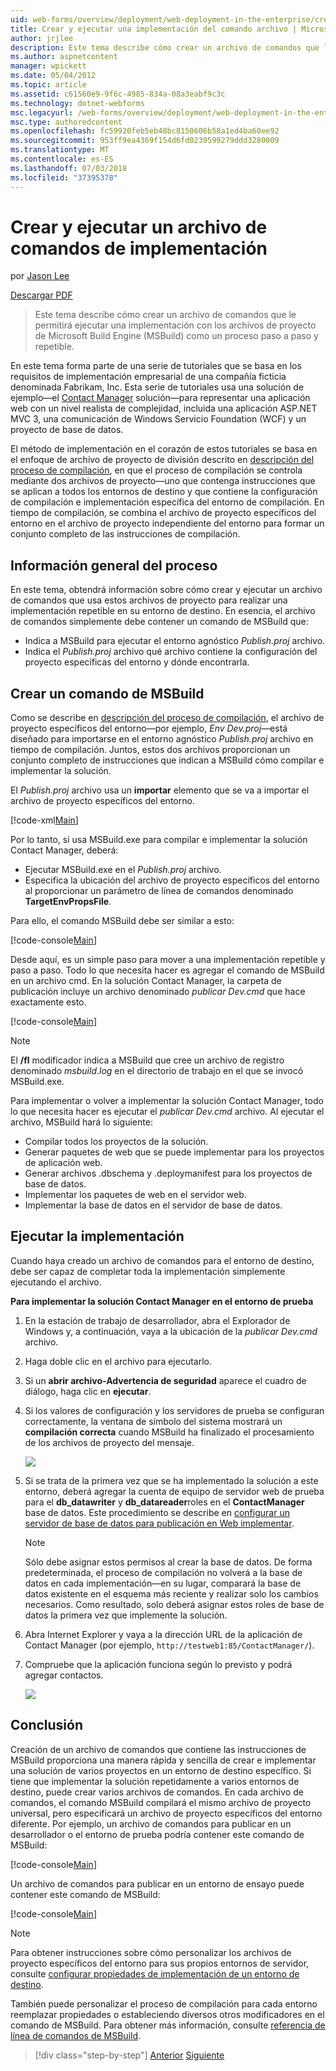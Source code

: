 ```yaml
---
uid: web-forms/overview/deployment/web-deployment-in-the-enterprise/creating-and-running-a-deployment-command-file
title: Crear y ejecutar una implementación del comando archivo | Microsoft Docs
author: jrjlee
description: Este tema describe cómo crear un archivo de comandos que le permitirá ejecutar una implementación con los archivos de proyecto de Microsoft Build Engine (MSBuild) como un solo paso, re...
ms.author: aspnetcontent
manager: wpickett
ms.date: 05/04/2012
ms.topic: article
ms.assetid: c61560e9-9f6c-4985-834a-08a3eabf9c3c
ms.technology: dotnet-webforms
msc.legacyurl: /web-forms/overview/deployment/web-deployment-in-the-enterprise/creating-and-running-a-deployment-command-file
msc.type: authoredcontent
ms.openlocfilehash: fc59920feb5eb48bc8150606b58a1ed4ba60ee92
ms.sourcegitcommit: 953ff9ea4369f154d6fd0239599279ddd3280009
ms.translationtype: MT
ms.contentlocale: es-ES
ms.lasthandoff: 07/03/2018
ms.locfileid: "37395378"
---
```

<a name="creating-and-running-a-deployment-command-file"></a>Crear y ejecutar un archivo de comandos de implementación
====================
por [Jason Lee](https://github.com/jrjlee)

[Descargar PDF](https://msdnshared.blob.core.windows.net/media/MSDNBlogsFS/prod.evol.blogs.msdn.com/CommunityServer.Blogs.Components.WeblogFiles/00/00/00/63/56/8130.DeployingWebAppsInEnterpriseScenarios.pdf)

> Este tema describe cómo crear un archivo de comandos que le permitirá ejecutar una implementación con los archivos de proyecto de Microsoft Build Engine (MSBuild) como un proceso paso a paso y repetible.


En este tema forma parte de una serie de tutoriales que se basa en los requisitos de implementación empresarial de una compañía ficticia denominada Fabrikam, Inc. Esta serie de tutoriales usa una solución de ejemplo&#x2014;el [Contact Manager](the-contact-manager-solution.md) solución&#x2014;para representar una aplicación web con un nivel realista de complejidad, incluida una aplicación ASP.NET MVC 3, una comunicación de Windows Servicio Foundation (WCF) y un proyecto de base de datos.

El método de implementación en el corazón de estos tutoriales se basa en el enfoque de archivo de proyecto de división descrito en [descripción del proceso de compilación](understanding-the-build-process.md), en que el proceso de compilación se controla mediante dos archivos de proyecto&#x2014;uno que contenga instrucciones que se aplican a todos los entornos de destino y que contiene la configuración de compilación e implementación específica del entorno de compilación. En tiempo de compilación, se combina el archivo de proyecto específicos del entorno en el archivo de proyecto independiente del entorno para formar un conjunto completo de las instrucciones de compilación.

## <a name="process-overview"></a>Información general del proceso

En este tema, obtendrá información sobre cómo crear y ejecutar un archivo de comandos que usa estos archivos de proyecto para realizar una implementación repetible en su entorno de destino. En esencia, el archivo de comandos simplemente debe contener un comando de MSBuild que:

- Indica a MSBuild para ejecutar el entorno agnóstico *Publish.proj* archivo.
- Indica el *Publish.proj* archivo qué archivo contiene la configuración del proyecto específicas del entorno y dónde encontrarla.

## <a name="create-an-msbuild-command"></a>Crear un comando de MSBuild

Como se describe en [descripción del proceso de compilación](understanding-the-build-process.md), el archivo de proyecto específicos del entorno&#x2014;por ejemplo, *Env Dev.proj*&#x2014;está diseñado para importarse en el entorno agnóstico *Publish.proj* archivo en tiempo de compilación. Juntos, estos dos archivos proporcionan un conjunto completo de instrucciones que indican a MSBuild cómo compilar e implementar la solución.

El *Publish.proj* archivo usa un **importar** elemento que se va a importar el archivo de proyecto específicos del entorno.


[!code-xml[Main](creating-and-running-a-deployment-command-file/samples/sample1.xml)]


Por lo tanto, si usa MSBuild.exe para compilar e implementar la solución Contact Manager, deberá:

- Ejecutar MSBuild.exe en el *Publish.proj* archivo.
- Especifica la ubicación del archivo de proyecto específicos del entorno al proporcionar un parámetro de línea de comandos denominado **TargetEnvPropsFile**.

Para ello, el comando MSBuild debe ser similar a esto:


[!code-console[Main](creating-and-running-a-deployment-command-file/samples/sample2.cmd)]


Desde aquí, es un simple paso para mover a una implementación repetible y paso a paso. Todo lo que necesita hacer es agregar el comando de MSBuild en un archivo cmd. En la solución Contact Manager, la carpeta de publicación incluye un archivo denominado *publicar Dev.cmd* que hace exactamente esto.


[!code-console[Main](creating-and-running-a-deployment-command-file/samples/sample3.cmd)]


> [!NOTE]
> El **/fl** modificador indica a MSBuild que cree un archivo de registro denominado *msbuild.log* en el directorio de trabajo en el que se invocó MSBuild.exe.


Para implementar o volver a implementar la solución Contact Manager, todo lo que necesita hacer es ejecutar el *publicar Dev.cmd* archivo. Al ejecutar el archivo, MSBuild hará lo siguiente:

- Compilar todos los proyectos de la solución.
- Generar paquetes de web que se puede implementar para los proyectos de aplicación web.
- Generar archivos .dbschema y .deploymanifest para los proyectos de base de datos.
- Implementar los paquetes de web en el servidor web.
- Implementar la base de datos en el servidor de base de datos.

## <a name="run-the-deployment"></a>Ejecutar la implementación

Cuando haya creado un archivo de comandos para el entorno de destino, debe ser capaz de completar toda la implementación simplemente ejecutando el archivo.

**Para implementar la solución Contact Manager en el entorno de prueba**

1. En la estación de trabajo de desarrollador, abra el Explorador de Windows y, a continuación, vaya a la ubicación de la *publicar Dev.cmd* archivo.
2. Haga doble clic en el archivo para ejecutarlo.
3. Si un **abrir archivo-Advertencia de seguridad** aparece el cuadro de diálogo, haga clic en **ejecutar**.
4. Si los valores de configuración y los servidores de prueba se configuran correctamente, la ventana de símbolo del sistema mostrará un **compilación correcta** cuando MSBuild ha finalizado el procesamiento de los archivos de proyecto del mensaje.

    ![](creating-and-running-a-deployment-command-file/_static/image1.png)
5. Si se trata de la primera vez que se ha implementado la solución a este entorno, deberá agregar la cuenta de equipo de servidor web de prueba para el **db\_datawriter** y **db\_datareader**roles en el **ContactManager** base de datos. Este procedimiento se describe en [configurar un servidor de base de datos para publicación en Web implementar](../configuring-server-environments-for-web-deployment/configuring-a-database-server-for-web-deploy-publishing.md).

    > [!NOTE]
    > Sólo debe asignar estos permisos al crear la base de datos. De forma predeterminada, el proceso de compilación no volverá a la base de datos en cada implementación&#x2014;en su lugar, comparará la base de datos existente en el esquema más reciente y realizar solo los cambios necesarios. Como resultado, solo deberá asignar estos roles de base de datos la primera vez que implemente la solución.
6. Abra Internet Explorer y vaya a la dirección URL de la aplicación de Contact Manager (por ejemplo, `http://testweb1:85/ContactManager/`).
7. Compruebe que la aplicación funciona según lo previsto y podrá agregar contactos.

    ![](creating-and-running-a-deployment-command-file/_static/image2.png)

## <a name="conclusion"></a>Conclusión

Creación de un archivo de comandos que contiene las instrucciones de MSBuild proporciona una manera rápida y sencilla de crear e implementar una solución de varios proyectos en un entorno de destino específico. Si tiene que implementar la solución repetidamente a varios entornos de destino, puede crear varios archivos de comandos. En cada archivo de comandos, el comando MSBuild compilará el mismo archivo de proyecto universal, pero especificará un archivo de proyecto específicos del entorno diferente. Por ejemplo, un archivo de comandos para publicar en un desarrollador o el entorno de prueba podría contener este comando de MSBuild:


[!code-console[Main](creating-and-running-a-deployment-command-file/samples/sample4.cmd)]


Un archivo de comandos para publicar en un entorno de ensayo puede contener este comando de MSBuild:


[!code-console[Main](creating-and-running-a-deployment-command-file/samples/sample5.cmd)]


> [!NOTE]
> Para obtener instrucciones sobre cómo personalizar los archivos de proyecto específicos del entorno para sus propios entornos de servidor, consulte [configurar propiedades de implementación de un entorno de destino](../configuring-server-environments-for-web-deployment/configuring-deployment-properties-for-a-target-environment.md).


También puede personalizar el proceso de compilación para cada entorno reemplazar propiedades o estableciendo diversos otros modificadores en el comando de MSBuild. Para obtener más información, consulte [referencia de línea de comandos de MSBuild](https://msdn.microsoft.com/library/ms164311.aspx).

> [!div class="step-by-step"]
> [Anterior](deploying-database-projects.md)
> [Siguiente](manually-installing-web-packages.md)
